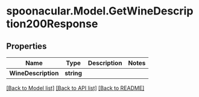 # spoonacular.Model.GetWineDescription200Response

## Properties

Name | Type | Description | Notes
------------ | ------------- | ------------- | -------------
**WineDescription** | **string** |  | 

[[Back to Model list]](../README.md#documentation-for-models) [[Back to API list]](../README.md#documentation-for-api-endpoints) [[Back to README]](../README.md)

